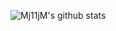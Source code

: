 
![Mj11jM's github stats](https://github-readme-stats.vercel.app/api?username=Mj11jM&count_private=true&show_icons=true&theme=great-gatsby)

<!--
**Mj11jM/Mj11jM** is a ✨ _special_ ✨ repository because its `README.md` (this file) appears on your GitHub profile.

Here are some ideas to get you started:

- 🔭 I’m currently working on ...
- 🌱 I’m currently learning ...
- 👯 I’m looking to collaborate on ...
- 🤔 I’m looking for help with ...
- 💬 Ask me about ...
- 📫 How to reach me: ...
- 😄 Pronouns: ...
- ⚡ Fun fact: ...
-->
